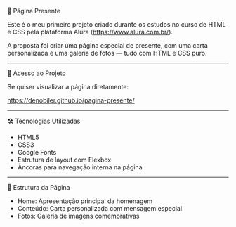 🎁 Página Presente

Este é o meu primeiro projeto criado durante os estudos no curso de HTML e CSS pela plataforma Alura (https://www.alura.com.br/).

A proposta foi criar uma página especial de presente, com uma carta personalizada e uma galeria de fotos — tudo com HTML e CSS puro.

---

🔗 Acesso ao Projeto

Se quiser visualizar a página diretamente:

https://denobiler.github.io/pagina-presente/

---

🛠️ Tecnologias Utilizadas

- HTML5
- CSS3
- Google Fonts
- Estrutura de layout com Flexbox
- Âncoras para navegação interna na página

---

📸 Estrutura da Página

- Home: Apresentação principal da homenagem
- Conteúdo: Carta personalizada com mensagem especial
- Fotos: Galeria de imagens comemorativas
